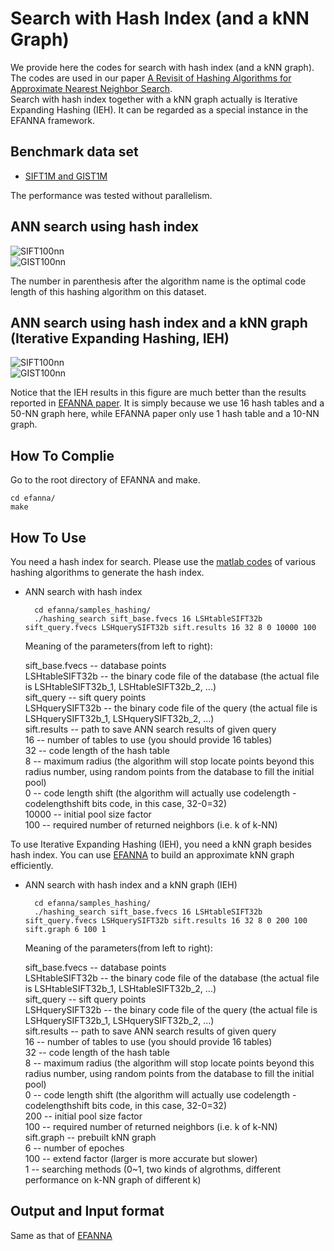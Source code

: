 Search with Hash Index (and a kNN Graph)
============
We provide here the codes for search with hash index (and a kNN graph). The codes are used in our paper [A Revisit of Hashing Algorithms for Approximate Nearest Neighbor Search](http://arxiv.org/abs/1612.07545).    
Search with hash index together with a kNN graph actually is Iterative Expanding Hashing (IEH). It can be regarded as a special instance in the EFANNA framework.   

Benchmark data set
-------
* [SIFT1M and GIST1M](http://corpus-texmex.irisa.fr/)

The performance was tested without parallelism.   

ANN search using hash index
------

![SIFT100nn](http://www.cad.zju.edu.cn/home/dengcai/Data/Hashing/sift.best.time.100nn.png)     
![GIST100nn](http://www.cad.zju.edu.cn/home/dengcai/Data/Hashing/gist.best.time.100nn.png)    

The number in parenthesis after the algorithm name is the optimal code length of this hashing algorithm on this dataset.

ANN search using hash index and a kNN graph (Iterative Expanding Hashing, IEH)
------

![SIFT100nn](http://www.cad.zju.edu.cn/home/dengcai/Data/Hashing/sift.IEH.time.100nn.png)     
![GIST100nn](http://www.cad.zju.edu.cn/home/dengcai/Data/Hashing/gist.IEH.time.100nn.png)    

Notice that the IEH results in this figure are much better than the results reported in [EFANNA paper](https://github.com/fc731097343/efanna). It is simply because we use 16 hash tables and a 50-NN graph here, while EFANNA paper only use 1 hash table and a 10-NN graph.

How To Complie    
-------
Go to the root directory of EFANNA and make.    

	cd efanna/
	make

How To Use    
------
You need a hash index for search. Please use the [matlab codes](https://github.com/dengcai78/MatlabFunc/tree/master/ANNS/Hashing) of various hashing algorithms to generate the hash index.

* ANN search with hash index

		cd efanna/samples_hashing/
		./hashing_search sift_base.fvecs 16 LSHtableSIFT32b sift_query.fvecs LSHquerySIFT32b sift.results 16 32 8 0 10000 100

  Meaning of the parameters(from left to right):   

	sift_base.fvecs -- database points  
	LSHtableSIFT32b -- the binary code file of the database (the actual file is LSHtableSIFT32b_1, LSHtableSIFT32b_2, ...)  
	sift_query -- sift query points  
	LSHquerySIFT32b -- the binary code file of the query (the actual file is LSHquerySIFT32b_1, LSHquerySIFT32b_2, ...)  
	sift.results -- path to save ANN search results of given query   
	16 -- number of tables to use (you should provide 16 tables)   
	32 -- code length of the hash table   
	8  -- maximum radius (the algorithm will stop locate points beyond this radius number, using random points from the database to fill the initial pool)   
	0  -- code length shift (the algorithm will actually use codelength - codelengthshift bits code, in this case, 32-0=32)   
	10000 -- initial pool size factor    
	100 -- required number of returned neighbors (i.e. k of k-NN)   

To use Iterative Expanding Hashing (IEH), you need a kNN graph besides hash index. You can use [EFANNA](https://github.com/fc731097343/efanna) to build an approximate kNN graph efficiently.

* ANN search with hash index and a kNN graph (IEH)

		cd efanna/samples_hashing/
		./hashing_search sift_base.fvecs 16 LSHtableSIFT32b sift_query.fvecs LSHquerySIFT32b sift.results 16 32 8 0 200 100 sift.graph 6 100 1

  Meaning of the parameters(from left to right):   

	sift_base.fvecs -- database points  
	LSHtableSIFT32b -- the binary code file of the database (the actual file is LSHtableSIFT32b_1, LSHtableSIFT32b_2, ...)  
	sift_query -- sift query points  
	LSHquerySIFT32b -- the binary code file of the query (the actual file is LSHquerySIFT32b_1, LSHquerySIFT32b_2, ...)  
	sift.results -- path to save ANN search results of given query   
	16 -- number of tables to use (you should provide 16 tables)   
	32 -- code length of the hash table   
	8  -- maximum radius (the algorithm will stop locate points beyond this radius number, using random points from the database to fill the initial pool)   
	0  -- code length shift (the algorithm will actually use codelength - codelengthshift bits code, in this case, 32-0=32)   
  200 -- initial pool size factor    
	100 -- required number of returned neighbors (i.e. k of k-NN)   
	sift.graph -- prebuilt kNN graph   
	6 -- number of epoches   
	100 -- extend factor (larger is more accurate but slower)   
	1 -- searching methods (0~1, two kinds of algrothms, different performance on k-NN graph of different k)   


Output and Input format
------
Same as that of [EFANNA](https://github.com/fc731097343/efanna)
